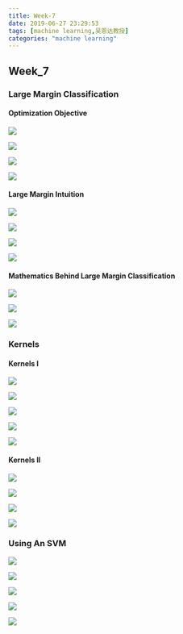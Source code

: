 ```yaml
---
title: Week-7
date: 2019-06-27 23:29:53
tags: [machine learning,吴恩达教授]
categories: "machine learning"
---
```


## Week_7

### Large Margin Classification

#### Optimization Objective

 ![](https://raw.githubusercontent.com/catwithtudou/photo/master/20190626204237.png)

![](https://raw.githubusercontent.com/catwithtudou/photo/master/20190626204301.png)

![](https://raw.githubusercontent.com/catwithtudou/photo/master/20190626204330.png)

![](https://raw.githubusercontent.com/catwithtudou/photo/master/20190626204418.png)

#### Large Margin Intuition

![](https://raw.githubusercontent.com/catwithtudou/photo/master/20190626205918.png)

![](https://raw.githubusercontent.com/catwithtudou/photo/master/20190626205942.png)

![](https://raw.githubusercontent.com/catwithtudou/photo/master/20190626210004.png)

![](https://raw.githubusercontent.com/catwithtudou/photo/master/20190626210036.png)

#### Mathematics Behind Large Margin Classification

![](https://raw.githubusercontent.com/catwithtudou/photo/master/20190626210645.png)

![](https://raw.githubusercontent.com/catwithtudou/photo/master/20190626211120.png)

![](https://raw.githubusercontent.com/catwithtudou/photo/master/20190626211852.png)

### Kernels 

#### Kernels I

![](https://raw.githubusercontent.com/catwithtudou/photo/master/20190626213102.png)


![](https://raw.githubusercontent.com/catwithtudou/photo/master/20190626213125.png)

![](https://raw.githubusercontent.com/catwithtudou/photo/master/20190626213155.png)

![](https://raw.githubusercontent.com/catwithtudou/photo/master/20190626213519.png)

![](https://raw.githubusercontent.com/catwithtudou/photo/master/20190626214149.png)

#### Kernels II

![](https://raw.githubusercontent.com/catwithtudou/photo/master/20190626214614.png)

![](https://raw.githubusercontent.com/catwithtudou/photo/master/20190626214941.png)

![](https://raw.githubusercontent.com/catwithtudou/photo/master/20190626220020.png)

![](https://raw.githubusercontent.com/catwithtudou/photo/master/20190626220044.png)

### Using An SVM

![](https://raw.githubusercontent.com/catwithtudou/photo/master/20190626222342.png)

![](https://raw.githubusercontent.com/catwithtudou/photo/master/20190626222402.png)

![](https://raw.githubusercontent.com/catwithtudou/photo/master/20190626222426.png)

![](https://raw.githubusercontent.com/catwithtudou/photo/master/20190626222451.png)

![](https://raw.githubusercontent.com/catwithtudou/photo/master/20190626222512.png)